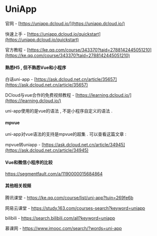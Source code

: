 # UniApp

官网 - [https://uniapp.dcloud.io/](https://uniapp.dcloud.io/)

快速上手 - [https://uniapp.dcloud.io/quickstart](https://uniapp.dcloud.io/quickstart)

官方教程 - [https://ke.qq.com/course/343370?taid=2788142445051210](https://ke.qq.com/course/343370?taid=2788142445051210)

#### 熟悉H5 , 但不熟悉Vue和小程序

白话uni-app - [https://ask.dcloud.net.cn/article/35657](https://ask.dcloud.net.cn/article/35657)

DCloud与vue合作的免费视频教程 - [https://learning.dcloud.io/](https://learning.dcloud.io/)

uni-app使用的是vue的语法 , 不是小程序自定义的语法 .

#### mpvue

uni-app对vue语法的支持是mpvue的超集 . 可以查看这篇文章 :

mpvue转uniapp - [https://ask.dcloud.net.cn/article/34945](https://ask.dcloud.net.cn/article/34945)

#### Vue和微信小程序的比较

https://segmentfault.com/a/1190000015684864

#### 其他相关视频

腾讯课堂 - https://ke.qq.com/course/list/uni-app?tuin=269fe6b

网易云课堂 - https://study.163.com/courses-search?keyword=uniapp

bilibili - https://search.bilibili.com/all?keyword=uniapp

慕课网 - https://www.imooc.com/search/?words=uni-app

